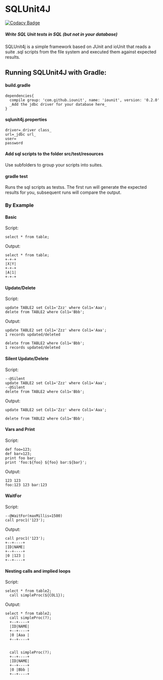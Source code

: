 # SQLUnit4J

[![Codacy Badge](https://api.codacy.com/project/badge/Grade/958d317e31e4455f9b67560f24d79767)](https://app.codacy.com/app/ryaneberly/sqlunit4j?utm_source=github.com&utm_medium=referral&utm_content=sqlunit4j/sqlunit4j&utm_campaign=Badge_Grade_Dashboard)

##### Write SQL Unit tests in SQL (but not in your database)

SQLUnit4j is a simple framework based on JUnit and ioUnit that reads a suite .sql scripts from the file system and executed them against expected results.  

## Running SQLUnit4J with Gradle:

#### build.gradle
```
dependencies{
  compile group: 'com.github.iounit', name: 'iounit', version: '0.2.0'
  _Add the jdbc driver for your database here_
}
```
#### sqlunit4j.properties
```
driver=_driver class_
url=_jdbc url_
user=
password
```
#### Add sql scripts to the folder src/test/resources 
Use subfolders to group your scripts into suites.

#### gradle test

Runs the sql scripts as testss.  The first run will generate the expected results for you, subsequent runs will compare the output.

### By Example
#### Basic
Script:
```
select * from table;
```
Output:
```
select * from table;
+-+-+
|X|Y|
+-+-+
|A|1|
+-+-+
```

#### Update/Delete
Script:
```
update TABLE2 set Col1='Zzz' where Col1='Aaa';
delete from TABLE2 where Col1='Bbb';
```
Output:
```
update TABLE2 set Col1='Zzz' where Col1='Aaa';
1 records updated/deleted

delete from TABLE2 where Col1='Bbb';
1 records updated/deleted
```

#### Silent Update/Delete
Script:
```
--@Silent
update TABLE2 set Col1='Zzz' where Col1='Aaa';
--@Silent
delete from TABLE2 where Col1='Bbb';
```
Output:
```
update TABLE2 set Col1='Zzz' where Col1='Aaa';

delete from TABLE2 where Col1='Bbb';
```

#### Vars and Print
Script:
```
def foo=123;
def bar=123;
print foo bar;
print 'foo:${foo} ${foo} bar:${bar}';
```
Output:
```
123 123
foo:123 123 bar:123 
```
#### WaitFor
Script:
```
--@WaitFor(maxMillis=1500)
call proc1('123');
```
Output:
```
call proc1('123');
+--+----+
|ID|NAME|
+--+----+
|0 |123 |
+--+----+
```
#### Nesting calls and implied loops
Script:
````
select * from table2;
  call simpleProc(${COL1});
````

Output:
````
select * from table2;
  call simpleProc(?);
  +--+----+
  |ID|NAME|
  +--+----+
  |0 |Aaa |
  +--+----+


  call simpleProc(?);
  +--+----+
  |ID|NAME|
  +--+----+
  |0 |Bbb |
  +--+----+
````
